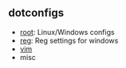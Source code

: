 
## dotconfigs

- [root](./root): Linux/Windows configs
- [reg](./reg): Reg settings for windows 
- [vim](./vim)
- misc
